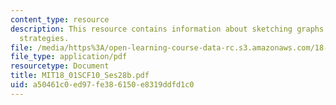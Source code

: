 ```yaml
---
content_type: resource
description: This resource contains information about sketching graphs II - general
  strategies.
file: /media/https%3A/open-learning-course-data-rc.s3.amazonaws.com/18-01sc-single-variable-calculus-fall-2010/a50461c0ed97fe386150e8319ddfd1c0_MIT18_01SCF10_Ses28b.pdf
file_type: application/pdf
resourcetype: Document
title: MIT18_01SCF10_Ses28b.pdf
uid: a50461c0-ed97-fe38-6150-e8319ddfd1c0
---
```

